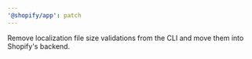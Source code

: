```yaml
---
'@shopify/app': patch
---
```


Remove localization file size validations from the CLI and move them into Shopify's backend.
